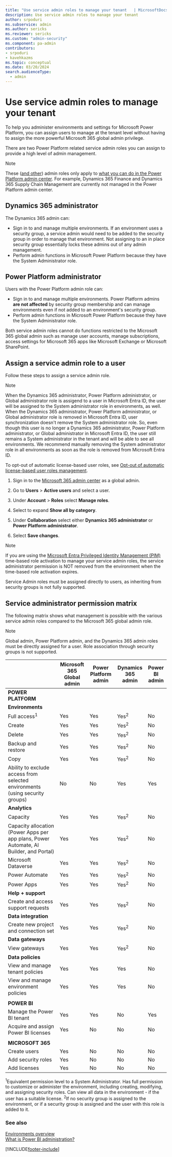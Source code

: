 ```yaml
---
title: "Use service admin roles to manage your tenant   | MicrosoftDocs"
description: Use service admin roles to manage your tenant 
author: srpoduri 
ms.subservice: admin
ms.author: sericks 
ms.reviewer: sericks
ms.custom: "admin-security"
ms.component: pa-admin
contributors:
- srpoduri
- kavehkazms 
ms.topic: conceptual
ms.date: 03/20/2024
search.audienceType: 
  - admin
---
```

# Use service admin roles to manage your tenant

To help you administer environments and settings for Microsoft Power Platform, you can assign users to manage at the tenant level without having to assign the more powerful Microsoft 365 global admin privilege.  

There are two Power Platform related service admin roles you can assign to provide a high level of admin management.

> [!NOTE]
> These ([and other](database-security.md#predefined-security-roles)) admin roles only apply to [what you can do in the Power Platform admin center](admin-documentation.md#power-platform-admin-center-capabilities). For example, Dynamics 365 Finance and Dynamics 365 Supply Chain Management are currently not managed in the Power Platform admin center.

## Dynamics 365 administrator

The Dynamics 365 admin can:

- Sign in to and manage multiple environments. If an environment uses a security group, a service admin would need to be added to the security group in order to manage that environment. Not assigning to an in place security group essentially locks these admins out of any admin management. 
- Perform admin functions in Microsoft Power Platform because they have the System Administrator role.  

## Power Platform administrator 
  
 Users with the Power Platform admin role can:  
  
- Sign in to and manage multiple environments. Power Platform admins **are not affected** by security group membership and can manage environments even if not added to an environment's security group.
- Perform admin functions in Microsoft Power Platform because they have the System Administrator role.
  
Both service admin roles cannot do functions restricted to the Microsoft 365 global admin such as manage user accounts, manage subscriptions, access settings for Microsoft 365 apps like Microsoft Exchange or Microsoft SharePoint.  
  
## Assign a service admin role to a user

Follow these steps to assign a service admin role.

> [!NOTE]
> When the Dynamics 365 administrator, Power Platform administrator, or Global administrator role is assigend to a user in Microsoft Entra ID, the user will be assigned to the System administrator role in environments, as well. When the Dynamics 365 administrator, Power Platform administrator, or Global administrator role is removed in Microsoft Entra ID, user synchronization doesn't remove the System administrator role. So, even though this user is no longer a Dynamics 365 administrator, Power Platform administrator, or Global administrator in Microsoft Entra ID, the user still remains a System administrator in the tenant and will be able to see all environments. We recommend manually removing the System administrator role in all environments as soon as the role is removed from Microsoft Entra ID.
>
> To opt-out of automatic license-based user roles, see [Opt-out of automatic license-based user roles management](opt-out-automatic-license.md).

1. Sign in to the [Microsoft 365 admin center](https://admin.microsoft.com/) as a global admin.

2. Go to **Users** > **Active users** and select a user.
  
3. Under **Account** > **Roles** select **Manage roles**.

4. Select to expand **Show all by category**.

5. Under **Collaboration** select either **Dynamics 365 administrator** or **Power Platform administrator**. 
  
6. Select **Save changes**.

> [!NOTE]
> If you are using the [Microsoft Entra Privileged Identity Management (PIM)](/azure/active-directory/privileged-identity-management/pim-configure#what-does-it-do) time-based role activation to manage your service admin roles, the service administrator permission is NOT removed from the environment when the time-based role activation expires.  
> 
> Service Admin roles must be assigned directly to users, as inheriting from security groups is not fully supported.

## Service administrator permission matrix

The following matrix shows what management is possible with the various service admin roles compared to the Microsoft 365 global admin role.

> [!NOTE]
> Global admin, Power Platform admin, and the Dynamics 365 admin roles must be directly assigned for a user. Role association through security groups is not supported.

|  &nbsp;    |Microsoft 365<br>Global admin<br />  |Power Platform<br> admin <br />  |Dynamics 365<br> admin<br />  | Power BI<br> admin<br />  |
|---------|---------|---------|---------|---------|
|**POWER PLATFORM** |||||  
|**Environments** |||||  
|Full access<sup>1</sup> |Yes|Yes|Yes<sup>2</sup>|No|  
|Create|Yes|Yes|Yes<sup>2</sup>|No|  
|Delete|Yes|Yes|Yes<sup>2</sup>|No|  
|Backup and restore|Yes|Yes| Yes<sup>2</sup>|No|  
|Copy |Yes|Yes|Yes<sup>2</sup>|No|  
|Ability to exclude access from selected environments (using security groups) |No|No|Yes|Yes|  
|**Analytics**|||||
|Capacity|Yes|Yes|Yes<sup>2</sup>|No|  
|Capacity allocation (Power Apps per app plans, Power Automate, AI Builder, and Portal) |Yes|Yes|Yes<sup>2</sup>|No|
|Microsoft Dataverse|Yes|Yes|Yes<sup>2</sup>|No|  
|Power Automate|Yes|Yes|Yes<sup>2</sup>|No|  
|Power Apps|Yes|Yes|Yes<sup>2</sup>|No|  
|**Help + support**|||||
|Create and access support requests|Yes|Yes|Yes<sup>2</sup>|No|  
|**Data integration**|||||
|Create new project and connection set|Yes|Yes|Yes<sup>2</sup>|No|  
|**Data gateways**|||||
|View gateways|Yes|Yes|Yes<sup>2</sup>|No|  
|**Data policies**|||||
|View and manage tenant policies|Yes|Yes|Yes|No|  
|View and manage environment policies|Yes|Yes|Yes|No|  
||||||
|**POWER BI**|||||  
|Manage the Power BI tenant|Yes|Yes|No|Yes|  
|Acquire and assign Power BI licenses|Yes|No|No|No|  
||||||
|**MICROSOFT 365**|||||  
|Create users|Yes|No|No|No|  
|Add security roles|Yes|No|No|No|  
|Add licenses|Yes|No|No|No|  

<sup>1</sup>Equivalent permission level to a System Administrator. Has full permission to customize or administer the environment, including creating, modifying, and assigning security roles. Can view all data in the environment - if the user has a suitable license.
<sup>2</sup>If no security group is assigned to the environment, or if a security group is assigned and the user with this role is added to it.


### See also  
[Environments overview](environments-overview.md)<br />
[What is Power BI administration?](/power-bi/service-admin-administering-power-bi-in-your-organization)


[!INCLUDE[footer-include](../includes/footer-banner.md)]
